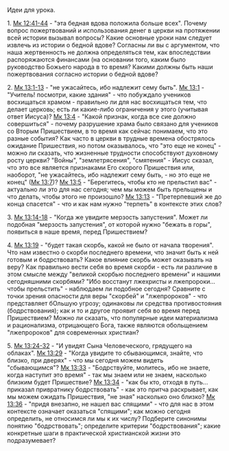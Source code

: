 
Идеи для урока.  

1. [Мк 12:41-44](https://bble.ru/%D0%9C%D0%BA+12.41-44?rus) - "эта бедная вдова положила больше всех". Почему вопрос пожертвований и использования денег в церкви на протяжении всей истории вызывал вопросы? Какие основные уроки нам следует извлечь из истории о бедной вдове? Согласны ли вы с аргументом, что наша жертвенность не должна определяться тем, как впоследствии распоряжаются финансами (на основании того, каким было руководство Божьего народа в то время? Какими должны быть наши пожертвования согласно истории о бедной вдове?  

2. [Мк 13:1-13](https://bble.ru/%D0%9C%D0%BA+13.1-13?rus) - "не ужасайтесь, ибо надлежит сему быть". [Мк 13:1](https://bble.ru/%D0%9C%D0%BA+13.1?rus) - "Учитель! посмотри, какие здания" - что побуждало учеников восхищаться храмом - правильно ли для нас восхищаться тем, что делает церковь; есть ли какие-либо ограничения у этого (учитывая ответ Иисуса)? [Мк 13:4](https://bble.ru/%D0%9C%D0%BA+13.4?rus) - "Какой признак, когда все сие должно совершиться" - почему разрушение храма было связано для учеников со Вторым Пришествием, в то время как сейчас понимаем, что это разные события? Как часто в церкви в трудные времена обострялось ожидание Пришествия, но потом оказывалось, что "это еще не конец" - можно ли сказать, что жизненные трудности способствуют духовному росту церкви? "Войны", "землетрясения", "смятения" - Иисус сказал, что это все является признаками Его скорого Пришествия или, наоборот, "не ужасайтесь, ибо надлежит сему быть, - но это еще не конец" ([Мк 13:7](https://bble.ru/%D0%9C%D0%BA+13.7?rus))? [Мк 13:5](https://bble.ru/%D0%9C%D0%BA+13.5?rus) - "Берегитесь, чтобы кто не прельстил вас" - актуально ли это для нас сегодня; чем мы можем быть прельщены и что делать, чтобы этого не произошло? [Мк 13:13](https://bble.ru/%D0%9C%D0%BA+13.13?rus) - "Претерпевший же до конца спасется" - что и как нам нужно "терпеть" в контексте этих слов?  
  
3. [Мк 13:14-18](https://bble.ru/%D0%9C%D0%BA+13.14-18?rus) - "Когда же увидите мерзость запустения". Может ли подобная "мерзость запустения", от которой нужно "бежать в горы", появиться в наше время, перед Пришествием?  
  
4. [Мк 13:19](https://bble.ru/%D0%9C%D0%BA+13.19?rus) - "будет такая скорбь, какой не было от начала творения". Что нам известно о скорби последнего времени, что значит быть к ней готовым и бодрствовать? Какое влияние скорбь может оказывать на веру? Как правильно вести себя во время скорби - есть ли различие в этом смысле между "великой скорбью последнего времени" и нашими сегодняшними скорбями? "Ибо восстанут лжехристы и лжепророки... чтобы прельстить" - наблюдаем ли подобное сегодня? Сравните с точки зрения опасности для веры "скорбей" и "лжепророков" - что представляет бОльшую угрозу; одинаковы ли средства противостояния (бодрствования); как и то и другое проявит себя во время перед Пришествием? Можно ли сказать, что популярные идеи материализма и рационализма, отрицающего Бога, также являются обольщением "лжепророков" для современных христиан? 
  
5. [Мк 13:24-32](https://bble.ru/%D0%9C%D0%BA+13.24-32?rus) - "И увидят Сына Человеческого, грядущего на облаках". [Мк 13:29](https://bble.ru/%D0%9C%D0%BA+13.29?rus) - "Когда увидите то сбывающимся, знайте, что близко, при дверях" - что мы сегодня можем видеть "сбывающимся"? [Мк 13:33](https://bble.ru/%D0%9C%D0%BA+13.33?rus) - "Бодрствуйте, молитесь, ибо не знаете, когда наступит это время" - так мы знаем или не знаем, насколько близким будет Пришествие? [Мк 13:34](https://bble.ru/%D0%9C%D0%BA+13.34?rus) - "как бы кто, отходя в путь... приказал привратнику бодрствовать" - как это притча раскрывает, как мы можем ожидать Пришествия, "не зная" насколько оно близко? [Мк 13:36](https://bble.ru/%D0%9C%D0%BA+13.36?rus) - "придя внезапно, не нашел вас спящими" - что для нас в этом контексте означает оказаться "спящими"; как можно сегодня определить, не относимся ли мы к их числу? Подберите синонимы понятию "бодрствовать"; определите критерии "бодрствования"; какие конкретные шаги в практической христианской жизни это подразумевает?